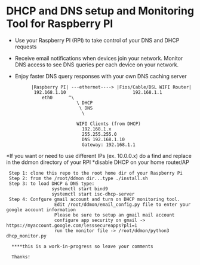 # DHCP and DNS setup and Monitoring Tool for Raspberry PI
- Use your Raspberry PI (RPI) to take control of your DNS and DHCP requests
- Receive email notifications when devices join your network. Monitor DNS access to see DNS queries per each device on your       network. 
- Enjoy faster DNS query responses with your own DNS caching server
 

                                                            
            |Raspberry PI| ---ethernet----> |Fios/Cable/DSL WIFI Router|
             192.168.1.10                         192.168.1.1
                eth0      ^\
                             \ DHCP
                              \ DNS
                               \
                               
                             WIFI Clients (from DHCP)
                               192.168.1.x
                               255.255.255.0
                               DNS 192.168.1.10
                               Gateway: 192.168.1.1
                               
*If you want or need to use different IPs (ex. 10.0.0.x) do a find and replace in the ddmon directory of your RPI
*disable DHCP on your home router/AP

     Step 1: clone this repo to the root home dir of your Raspberry Pi
     Step 2: from the /root/ddmon dir...type ./install.sh
     Step 3: to load DHCP & DNS type:
                     systemctl start bind9
                     systemctl start isc-dhcp-server
     Step 4: Confgure gmail account and turn on DHCP monitoring tool. 
                      Edit /root/ddmon/email_config.py file to enter your google account information
                      Please be sure to setup an gmail mail account 
                      configure app security on gmail -> https://myaccount.google.com/lesssecureapps?pli=1
                      run the monitor file -> /root/ddmon/python3 dhcp_monitor.py
     
      ****this is a work-in-progress so leave your comments 
      
      Thanks!
